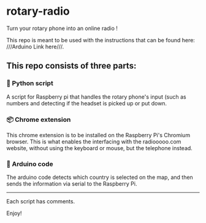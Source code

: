 # rotary-radio
Turn your rotary phone into an online radio !

This repo is meant to be used with the instructions that can be found here: ///Arduino Link here///.

## This repo consists of three parts:
### 🐍 Python script
A script for Raspberry pi that handles the rotary phone's input (such as numbers and detecting if the headset is picked up or put down.
### 📦 Chrome extension
This chrome extension is to be installed on the Raspberry Pi's Chromium browser. This is what enables the interfacing with the radiooooo.com website, without using the keyboard or mouse, but the telephone instead. 
### 🤖 Arduino code
The arduino code detects which country is selected on the map, and then sends the information via serial to the Raspberry Pi.

---

Each script has comments. 

Enjoy!

